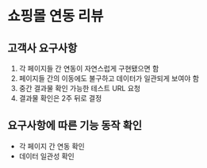 # 쇼핑몰 연동 리뷰

## 고객사 요구사항

1. 각 페이지들 간 연동이 자연스럽게 구현됐으면 함
2. 페이지들 간의 이동에도 불구하고 데이터가 일관되게 보여야 함
3. 중간 결과물 확인 가능한 테스트 URL 요청
4. 결과물 확인은 2주 뒤로 결정

## 요구사항에 따른 기능 동작 확인

- 각 페이지 간 연동 확인
- 데이터 일관성 확인
